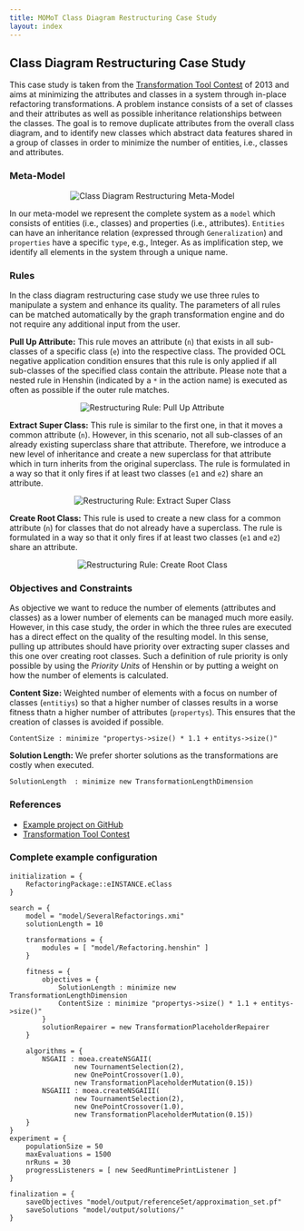 ```yaml
---
title: MOMoT Class Diagram Restructuring Case Study
layout: index
---
```


## Class Diagram Restructuring Case Study
This case study is taken from the [Transformation Tool Contest](http://www.transformation-tool-contest.eu/) of 2013 and aims at minimizing the attributes and classes in a system through in-place refactoring transformations. 
A problem instance consists of a set of classes and their attributes as well as possible inheritance relationships between the classes.
The goal is to remove duplicate attributes from the overall class diagram, and to identify new classes which abstract data features shared in a group of classes in order to minimize the number of entities, i.e., classes and attributes.

### Meta-Model
<div style="text-align:center">
<img src="http://martin-fleck.github.io/momot/images/casestudy/restructuring/restructuring_mm.svg" alt="Class Diagram Restructuring Meta-Model" />
</div>

In our meta-model we represent the complete system as a ``model`` which consists of entities (i.e., classes) and properties (i.e., attributes). ``Entities`` can have an inheritance relation (expressed through ``Generalization``) and ``properties`` have a specific ``type``, e.g., Integer.
As as implification step, we identify all elements in the system through a unique name. 

### Rules
In the class diagram restructuring case study we use three rules to manipulate a system and enhance its quality. 
The parameters of all rules can be matched automatically by the graph transformation engine and do not require any additional input from the user.

**Pull Up Attribute:** 
This rule moves an attribute (``n``) that exists in all sub-classes of a specific class (``e``) into the respective class. 
The provided OCL negative application condition ensures that this rule is only applied if all sub-classes of the specified class contain the attribute.
Please note that a nested rule in Henshin (indicated by a ``*`` in the action name) is executed as often as possible if the outer rule matches.

<div style="text-align:center">
<img src="http://martin-fleck.github.io/momot/images/casestudy/restructuring/restructuring_rule_pullUpAttribute.svg" alt="Restructuring Rule: Pull Up Attribute" />
</div>

**Extract Super Class:**
This rule is similar to the first one, in that it moves a common attribute (``n``).
However, in this scenario, not all sub-classes of an already existing superclass share that attribute.
Therefore, we introduce a new level of inheritance and create a new superclass for that attribute which in turn inherits from the original superclass.
The rule is formulated in a way so that it only fires if at least two classes (``e1`` and ``e2``) share an attribute.

<div style="text-align:center">
<img src="http://martin-fleck.github.io/momot/images/casestudy/restructuring/restructuring_rule_extractSuperClass.svg" alt="Restructuring Rule: Extract Super Class" />
</div>

**Create Root Class:** 
This rule is used to create a new class for a common attribute (``n``) for classes that do not already have a superclass. 
The rule is formulated in a way so that it only fires if at least two classes (``e1`` and ``e2``) share an attribute.

<div style="text-align:center">
<img src="http://martin-fleck.github.io/momot/images/casestudy/restructuring/restructuring_rule_createRootClass.svg" alt="Restructuring Rule: Create Root Class" />
</div> 


### Objectives and Constraints
As objective we want to reduce the number of elements (attributes and classes) as a lower number of elements can be managed much more easily. 
However, in this case study, the order in which the three rules are executed has a direct effect on the quality of the resulting model.
In this sense, pulling up attributes should have priority over extracting super classes and this one over creating root classes.
Such a definition of rule priority is only possible by using the *Priority Units* of Henshin or by putting a weight on how the number of elements is calculated.

**Content Size:** 
Weighted number of elements with a focus on number of classes (``entitiys``) so that a higher number of classes results in a worse fitness thatn a higher number of attributes (``propertys``).
This ensures that the creation of classes is avoided if possible.
```
ContentSize : minimize "propertys->size() * 1.1 + entitys->size()"
```

**Solution Length:** We prefer shorter solutions as the transformations are costly when executed.

```
SolutionLength 	: minimize new TransformationLengthDimension
```

### References
* [Example project on GitHub](https://github.com/martin-fleck/momot/tree/master/projects/at.ac.tuwien.big.momot.examples.refactoring)
* [Transformation Tool Contest](http://www.transformation-tool-contest.eu/)

### Complete example configuration
```
initialization = {
	RefactoringPackage::eINSTANCE.eClass
}

search = {
	model = "model/SeveralRefactorings.xmi"
	solutionLength = 10
	
	transformations = {
		modules = [ "model/Refactoring.henshin" ]
	}
	
	fitness = {
		objectives = {
			SolutionLength : minimize new TransformationLengthDimension
			ContentSize : minimize "propertys->size() * 1.1 + entitys->size()"
		}
		solutionRepairer = new TransformationPlaceholderRepairer
	}
	
	algorithms = {
		NSGAII : moea.createNSGAII(
				new TournamentSelection(2),
				new OnePointCrossover(1.0),  
				new TransformationPlaceholderMutation(0.15))
		NSGAIII : moea.createNSGAIII(
				new TournamentSelection(2),
				new OnePointCrossover(1.0),  
				new TransformationPlaceholderMutation(0.15))
	}
}
experiment = {
	populationSize = 50
	maxEvaluations = 1500
	nrRuns = 30
	progressListeners = [ new SeedRuntimePrintListener ]
}

finalization = {
	saveObjectives "model/output/referenceSet/approximation_set.pf"
	saveSolutions "model/output/solutions/"
}
```
